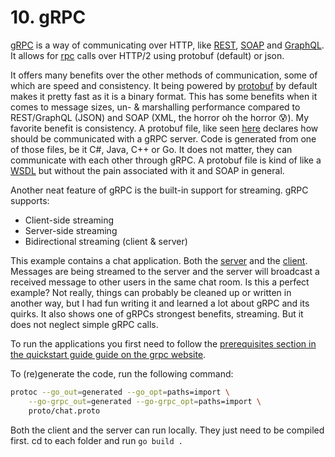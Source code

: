 # 10. gRPC

[gRPC](https://grpc.io/) is a way of communicating over HTTP, like [REST](https://restfulapi.net/), [SOAP](https://www.indeed.com/career-advice/career-development/what-is-soap-api) and [GraphQL](https://graphql.org/). 
It allows for [rpc](https://en.wikipedia.org/wiki/Remote_procedure_call) calls over HTTP/2 using protobuf (default) or json.

It offers many benefits over the other methods of communication, some of which are speed and consistency. 
It being powered by [protobuf](https://protobuf.dev/overview/) by default makes it pretty fast as it is a binary format.
This has some benefits when it comes to message sizes, un- & marshalling performance compared to REST/GraphQL (JSON) and SOAP (XML, the horror oh the horror 😰).
My favorite benefit is consistency. A protobuf file, like seen [here](./chat.proto) declares how should be communicated with a gRPC server.
Code is generated from one of those files, be it C#, Java, C++ or Go. It does not matter, they can communicate with each other through gRPC.
A protobuf file is kind of like a [WSDL](https://www.soapui.org/docs/soap-and-wsdl/working-with-wsdls/) but without the pain associated with it and SOAP in general.

Another neat feature of gRPC is the built-in support for streaming. gRPC supports:
- Client-side streaming
- Server-side streaming
- Bidirectional streaming (client & server)

This example contains a chat application. Both the [server](./server-app) and the [client](./client-app).
Messages are being streamed to the server and the server will broadcast a received message to other users in the same chat room.
Is this a perfect example? Not really, things can probably be cleaned up or written in another way, but I had fun writing it and learned a lot about gRPC and its quirks. 
It also shows one of gRPCs strongest benefits, streaming. But it does not neglect simple gRPC calls.

To run the applications you first need to follow the [prerequisites section in the quickstart guide guide on the grpc website](https://grpc.io/docs/languages/go/quickstart/#prerequisites).

To (re)generate the code, run the following command:

```bash
protoc --go_out=generated --go_opt=paths=import \
    --go-grpc_out=generated --go-grpc_opt=paths=import \
    proto/chat.proto
```

Both the client and the server can run locally. They just need to be compiled first. 
cd to each folder and run `go build .`